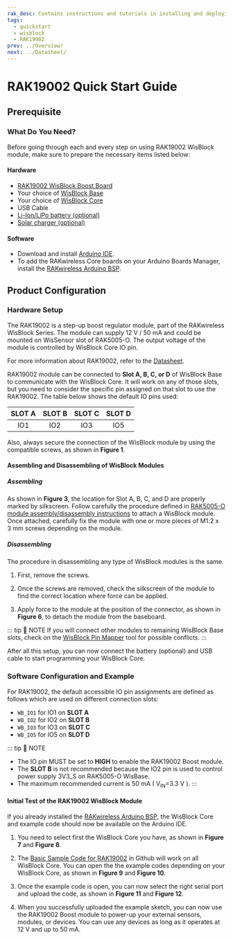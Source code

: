 ```yaml
---
rak_desc: Contains instructions and tutorials in installing and deploying your RAK19002. Instructions are written in a detailed and step-by-step manner for an easier experience in setting up your device. Aside from the hardware configuration, it also contains a software setup that includes detailed example codes that will help you get started.
tags:
  - quickstart
  - wisblock
  - RAK19002
prev: ../Overview/ 
next: ../Datasheet/ 
---
```


# RAK19002 Quick Start Guide

<!--
## Introduction

This guide introduces the RAK19002 Wisblock Boost board and how to use and program with it.

-->

## Prerequisite

### What Do You Need?

Before going through each and every step on using RAK19002 WisBlock module, make sure to prepare the necessary items listed below:

#### Hardware

- [RAK19002 WisBlock Boost Board](https://store.rakwireless.com/products/wisblock-boost-module-rak19002)
- Your choice of [WisBlock Base](https://store.rakwireless.com/collections/wisblock-base) 
- Your choice of [WisBlock Core](https://store.rakwireless.com/collections/wisblock-core)
- USB Cable
- [Li-Ion/LiPo battery (optional)](/Product-Categories/WisBlock/RAK5005-O/Datasheet/#battery-connector)
- [Solar charger (optional)](/Product-Categories/WisBlock/RAK5005-O/Datasheet/#solar-panel-connector)

#### Software

- Download and install [Arduino IDE](https://www.arduino.cc/en/Main/Software).
- To add the RAKwireless Core boards on your Arduino Boards Manager, install the [RAKwireless Arduino BSP](https://github.com/RAKWireless/RAKwireless-Arduino-BSP-Index).

## Product Configuration

### Hardware Setup

The RAK19002 is a step-up boost regulator module, part of the RAKwireless WisBlock Series. The module can supply 12&nbsp;V / 50&nbsp;mA and could be mounted on WisSensor slot of RAK5005-O. The output voltage of the module is controlled by WisBlock Core IO pin.

For more information about RAK19002, refer to the [Datasheet](../Datasheet/).

RAK19002 module can be connected to **Slot A, B, C, or D** of WisBlock Base to communicate with the WisBlock Core. It will work on any of those slots, but you need to consider the specific pin assigned on that slot to use the RAK19002. The table below shows the default IO pins used:

| SLOT A | SLOT B | SLOT C | SLOT D |
| :----: | :----: | :----: | :----: |
|  IO1   |  IO2   |  IO3   |  IO5   |

Also, always secure the connection of the WisBlock module by using the compatible screws, as shown in **Figure 1**.


<rk-img
  src="/assets/images/wisblock/rak19002/quickstart/rak19002_assembly.png"
  width="50%"
  caption="RAK19002 connection to WisBlock Base"
/>

<rk-img
  src="/assets/images/wisblock/rak19002/quickstart/rak19002_powerpin.png"
  width="40%"
  caption="RAK19002 Supply Pins"
/>

#### Assembling and Disassembling of WisBlock Modules

##### Assembling

As shown in **Figure 3**, the location for Slot A, B, C, and D are properly marked by silkscreen. Follow carefully the procedure defined in [RAK5005-O module assembly/disassembly instructions](https://docs.rakwireless.com/Knowledge-Hub/Learn/RAK5005-O-Baseboard-Installation-Guide/) to attach a WisBlock module. Once attached, carefully fix the module with one or more pieces of M1.2 x 3&nbsp;mm screws depending on the module.

<rk-img
  src="/assets/images/wisblock/rak19002/quickstart/14.wisblock-sensor-silkscreen.png"
  width="70%"
  caption="Module connection to WisBlock Base"
/>

##### Disassembling

The procedure in disassembling any type of WisBlock modules is the same. 

1. First, remove the screws.  

<rk-img
  src="/assets/images/wisblock/rak19002/quickstart/16.removing-screws.png"
  width="70%"
  caption="Removing screws from the WisBlock module"
/>

2. Once the screws are removed, check the silkscreen of the module to find the correct location where force can be applied.

<rk-img
  src="/assets/images/wisblock/rak19002/quickstart/17.detaching-silkscreen.png"
  width="70%"
  caption="Detaching silkscreen on the WisBlock module"
/>

3. Apply force to the module at the position of the connector, as shown in **Figure 6**, to detach the module from the baseboard.

<rk-img
  src="/assets/images/wisblock/rak19002/quickstart/18.detaching-module.png"
  width="70%"
  caption="Applying even forces on the proper location of a WisBlock module"
/>

::: tip 📝 NOTE
If you will connect other modules to remaining WisBlock Base slots, check on the [WisBlock Pin Mapper](https://docs.rakwireless.com/Knowledge-Hub/Pin-Mapper/) tool for possible conflicts. 
:::


After all this setup, you can now connect the battery (optional) and USB cable to start programming your WisBlock Core.

### Software Configuration and Example

For RAK19002, the default accessible IO pin assignments are defined as follows which are used on different connection slots:

- `WB_IO1` for IO1 on **SLOT A**
- `WB_IO2` for IO2 on **SLOT B**
- `WB_IO3` for IO3 on **SLOT C**
- `WB_IO5` for IO5 on **SLOT D**

::: tip 📝 NOTE
- The IO pin MUST be set to **HIGH** to enable the RAK19002 Boost module.
- The **SLOT B** is not recommended because the IO2 pin is used to control power supply 3V3_S on RAK5005-O WisBase.
- The maximum recommended current is 50&nbsp;mA  ( V<sub>IN</sub>=3.3&nbsp;V ).
:::

#### Initial Test of the RAK19002 WisBlock Module

If you already installed the [RAKwireless Arduino BSP](https://github.com/RAKWireless/RAKwireless-Arduino-BSP-Index), the WisBlock Core and example code should now be available on the Arduino IDE.

1. You need to select first the WisBlock Core you have, as shown in **Figure 7** and **Figure 8**.

<rk-img
  src="/assets/images/wisblock/rak19002/quickstart/rak4631_board.png"
  width="100%"
  caption="Selecting RAK4631 as WisBlock Core"
/>

<rk-img
  src="/assets/images/wisblock/rak19002/quickstart/rak11200_board.png"
  width="100%"
  caption="Selecting RAK11200 as WisBlock Core"
/>

2. The [Basic Sample Code for RAK19002](https://github.com/RAKWireless/WisBlock/blob/master/examples/common/sensors/RAK19002_Boost_TPS61046/RAK19002_Boost_TPS61046.ino) in Github will work on all WisBlock Core. You can open the the example codes depending on your WisBlock Core, as shown in **Figure 9** and **Figure 10**. 

<rk-img
  src="/assets/images/wisblock/rak19002/quickstart/rak4631_boost.png"
  width="100%"
  caption="Opening RAK19002 example code for RAK4631 WisBlock Core"
/>

<rk-img
  src="/assets/images/wisblock/rak19002/quickstart/rak11200_boost.png"
  width="100%"
  caption="Opening RAK19002 example code for RAK11200 WisBlock Core"
/>

3. Once the example code is open, you can now select the right serial port and upload the code, as shown in **Figure 11** and **Figure 12**.

<rk-img
  src="/assets/images/wisblock/rak19002/quickstart/select_port.png"
  width="100%"
  caption="Selecting the correct Serial Port"
/>

<rk-img
  src="/assets/images/wisblock/rak19002/quickstart/upload.png"
  width="100%"
  caption="Uploading the RAK19002 example code"
/>

4. When you successfully uploaded the example sketch, you can now use the RAK19002 Boost module to power-up your external sensors, modules, or devices. You can use any devices as long as it operates at 12&nbsp;V and up to 50&nbsp;mA.


